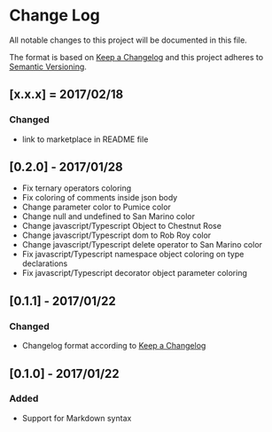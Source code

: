 # Change Log
All notable changes to this project will be documented in this file.

The format is based on [Keep a Changelog](http://keepachangelog.com/) and this project adheres to [Semantic Versioning](http://semver.org/).

## [x.x.x] = 2017/02/18
### Changed
- link to marketplace in README file

## [0.2.0] - 2017/01/28
- Fix ternary operators coloring
- Fix coloring of comments inside json body
- Change parameter color to Pumice color
- Change null and undefined to San Marino color
- Change javascript/Typescript Object to Chestnut Rose
- Change javascript/Typescript dom to Rob Roy color
- Change javascript/Typescript delete operator to San Marino color
- Fix javascript/Typescript namespace object coloring on type declarations
- Fix javascript/Typescript decorator object parameter coloring

## [0.1.1] - 2017/01/22
### Changed
- Changelog format according to [Keep a Changelog](http://keepachangelog.com/)

## [0.1.0] - 2017/01/22
### Added
- Support for Markdown syntax
